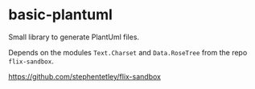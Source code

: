 # basic-plantuml

Small library to generate PlantUml files.

Depends on the modules `Text.Charset` and `Data.RoseTree` from the repo `flix-sandbox`.

https://github.com/stephentetley/flix-sandbox
